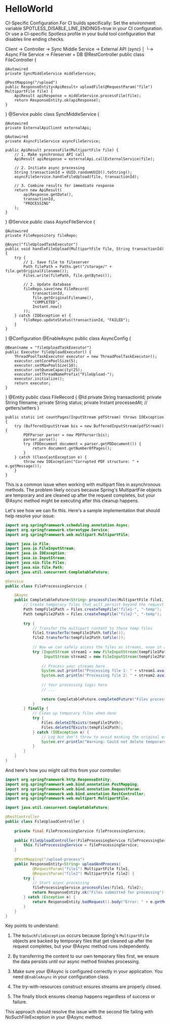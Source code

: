 # HelloWorld
CI-Specific Configuration
For CI builds specifically:
Set the environment variable SPOTLESS_DISABLE_LINE_ENDINGS=true in your CI configuration.
Or use a CI-specific Spotless profile in your build tool configuration that disables line ending checks.

Client → Controller → Sync Middle Service → External API (sync)
                              │
                              └→ Async File Service → Fileserver + DB
@RestController
public class FileController {

    @Autowired
    private SyncMiddleService middleService;

    @PostMapping("/upload")
    public ResponseEntity<ApiResult> uploadFile(@RequestParam("file") MultipartFile file) {
        ApiResult apiResponse = middleService.processFile(file);
        return ResponseEntity.ok(apiResponse);
    }
}
@Service
public class SyncMiddleService {

    @Autowired
    private ExternalApiClient externalApi;
    
    @Autowired
    private AsyncFileService asyncFileService;

    public ApiResult processFile(MultipartFile file) {
        // 1. Make synchronous API call
        ApiResult apiResponse = externalApi.callExternalService(file);
        
        // 2. Initiate async processing
        String transactionId = UUID.randomUUID().toString();
        asyncFileService.handleFileUpload(file, transactionId);
        
        // 3. Combine results for immediate response
        return new ApiResult(
            apiResponse.getData(), 
            transactionId,
            "PROCESSING"
        );
    }
}
@Service
public class AsyncFileService {

    @Autowired
    private FileRepository fileRepo;

    @Async("fileUploadTaskExecutor")
    public void handleFileUpload(MultipartFile file, String transactionId) {
        try {
            // 1. Save file to fileserver
            Path filePath = Paths.get("/storage/" + file.getOriginalFilename());
            Files.write(filePath, file.getBytes());

            // 2. Update database
            fileRepo.save(new FileRecord(
                transactionId,
                file.getOriginalFilename(),
                "COMPLETED",
                Instant.now()
            ));
        } catch (IOException e) {
            fileRepo.updateStatus(transactionId, "FAILED");
        }
    }
}
@Configuration
@EnableAsync
public class AsyncConfig {

    @Bean(name = "fileUploadTaskExecutor")
    public Executor fileUploadExecutor() {
        ThreadPoolTaskExecutor executor = new ThreadPoolTaskExecutor();
        executor.setCorePoolSize(5);
        executor.setMaxPoolSize(10);
        executor.setQueueCapacity(25);
        executor.setThreadNamePrefix("FileUpload-");
        executor.initialize();
        return executor;
    }
}
@Entity
public class FileRecord {
    @Id
    private String transactionId;
    private String filename;
    private String status;
    private Instant processedAt;
    // getters/setters
}



    public static int countPages(InputStream pdfStream) throws IOException {
        try (BufferedInputStream bis = new BufferedInputStream(pdfStream)) {
            PDFParser parser = new PDFParser(bis);
            parser.parse();
            try (PDDocument document = parser.getPDDocument()) {
                return document.getNumberOfPages();
            }
        } catch (ClassCastException e) {
            throw new IOException("Corrupted PDF structure: " + e.getMessage());
        }
    }


   This is a common issue when working with multipart files in asynchronous methods. The problem likely occurs because Spring's MultipartFile objects are temporary and are cleaned up after the request completes, but your @Async method might be executing after this cleanup happens.

Let's see how we can fix this. Here's a sample implementation that should help resolve your issue:

```java
import org.springframework.scheduling.annotation.Async;
import org.springframework.stereotype.Service;
import org.springframework.web.multipart.MultipartFile;

import java.io.File;
import java.io.FileInputStream;
import java.io.IOException;
import java.io.InputStream;
import java.nio.file.Files;
import java.nio.file.Path;
import java.util.concurrent.CompletableFuture;

@Service
public class FileProcessingService {

    @Async
    public CompletableFuture<String> processFiles(MultipartFile file1, MultipartFile file2) throws IOException {
        // Create temporary files that will persist beyond the request
        Path tempFile1Path = Files.createTempFile("file1-", "-temp");
        Path tempFile2Path = Files.createTempFile("file2-", "-temp");
        
        try {
            // Transfer the multipart content to these temp files
            file1.transferTo(tempFile1Path.toFile());
            file2.transferTo(tempFile2Path.toFile());
            
            // Now we can safely access the files as streams, even in async context
            try (InputStream stream1 = new FileInputStream(tempFile1Path.toFile());
                 InputStream stream2 = new FileInputStream(tempFile2Path.toFile())) {
                
                // Process your streams here
                System.out.println("Processing file 1: " + stream1.available() + " bytes");
                System.out.println("Processing file 2: " + stream2.available() + " bytes");
                
                // Your processing logic here
                // ...
                
                return CompletableFuture.completedFuture("Files processed successfully");
            }
        } finally {
            // Clean up temporary files when done
            try {
                Files.deleteIfExists(tempFile1Path);
                Files.deleteIfExists(tempFile2Path);
            } catch (IOException e) {
                // Log but don't throw to avoid masking the original exception
                System.err.println("Warning: Could not delete temporary files: " + e.getMessage());
            }
        }
    }
}
```

And here's how you might call this from your controller:

```java
import org.springframework.http.ResponseEntity;
import org.springframework.web.bind.annotation.PostMapping;
import org.springframework.web.bind.annotation.RequestParam;
import org.springframework.web.bind.annotation.RestController;
import org.springframework.web.multipart.MultipartFile;

import java.util.concurrent.CompletableFuture;

@RestController
public class FileUploadController {
    
    private final FileProcessingService fileProcessingService;
    
    public FileUploadController(FileProcessingService fileProcessingService) {
        this.fileProcessingService = fileProcessingService;
    }
    
    @PostMapping("/upload-process")
    public ResponseEntity<String> uploadAndProcess(
            @RequestParam("file1") MultipartFile file1,
            @RequestParam("file2") MultipartFile file2) {
        try {
            // Start async processing
            fileProcessingService.processFiles(file1, file2);
            return ResponseEntity.ok("Files submitted for processing");
        } catch (Exception e) {
            return ResponseEntity.badRequest().body("Error: " + e.getMessage());
        }
    }
}
```

Key points to understand:

1. The `NoSuchFileException` occurs because Spring's `MultipartFile` objects are backed by temporary files that get cleaned up after the request completes, but your @Async method runs independently.

2. By transferring the content to our own temporary files first, we ensure the data persists until our async method finishes processing.

3. Make sure your @Async is configured correctly in your application. You need `@EnableAsync` in your configuration class.

4. The try-with-resources construct ensures streams are properly closed.

5. The finally block ensures cleanup happens regardless of success or failure.

This approach should resolve the issue with the second file failing with NoSuchFileException in your @Async method.​​​​​​​​​​​​​​​​ 
